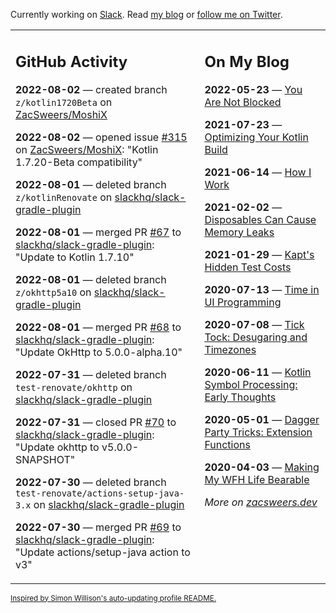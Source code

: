 Currently working on [Slack](https://slack.com/). Read [my blog](https://zacsweers.dev/) or [follow me on Twitter](https://twitter.com/ZacSweers).

<table><tr><td valign="top" width="60%">

## GitHub Activity
<!-- githubActivity starts -->
**2022-08-02** — created branch `z/kotlin1720Beta` on [ZacSweers/MoshiX](https://github.com/ZacSweers/MoshiX)

**2022-08-02** — opened issue [#315](https://github.com/ZacSweers/MoshiX/issues/315) on [ZacSweers/MoshiX](https://github.com/ZacSweers/MoshiX): "Kotlin 1.7.20-Beta compatibility"

**2022-08-01** — deleted branch `z/kotlinRenovate` on [slackhq/slack-gradle-plugin](https://github.com/slackhq/slack-gradle-plugin)

**2022-08-01** — merged PR [#67](https://github.com/slackhq/slack-gradle-plugin/pull/67) to [slackhq/slack-gradle-plugin](https://github.com/slackhq/slack-gradle-plugin): "Update to Kotlin 1.7.10"

**2022-08-01** — deleted branch `z/okhttp5a10` on [slackhq/slack-gradle-plugin](https://github.com/slackhq/slack-gradle-plugin)

**2022-08-01** — merged PR [#68](https://github.com/slackhq/slack-gradle-plugin/pull/68) to [slackhq/slack-gradle-plugin](https://github.com/slackhq/slack-gradle-plugin): "Update OkHttp to 5.0.0-alpha.10"

**2022-07-31** — deleted branch `test-renovate/okhttp` on [slackhq/slack-gradle-plugin](https://github.com/slackhq/slack-gradle-plugin)

**2022-07-31** — closed PR [#70](https://github.com/slackhq/slack-gradle-plugin/pull/70) to [slackhq/slack-gradle-plugin](https://github.com/slackhq/slack-gradle-plugin): "Update okhttp to v5.0.0-SNAPSHOT"

**2022-07-30** — deleted branch `test-renovate/actions-setup-java-3.x` on [slackhq/slack-gradle-plugin](https://github.com/slackhq/slack-gradle-plugin)

**2022-07-30** — merged PR [#69](https://github.com/slackhq/slack-gradle-plugin/pull/69) to [slackhq/slack-gradle-plugin](https://github.com/slackhq/slack-gradle-plugin): "Update actions/setup-java action to v3"
<!-- githubActivity ends -->
</td><td valign="top" width="40%">

## On My Blog
<!-- blog starts -->
**2022-05-23** — [You Are Not Blocked](https://www.zacsweers.dev/you-are-not-blocked/)

**2021-07-23** — [Optimizing Your Kotlin Build](https://www.zacsweers.dev/optimizing-your-kotlin-build/)

**2021-06-14** — [How I Work](https://www.zacsweers.dev/how-i-work/)

**2021-02-02** — [Disposables Can Cause Memory Leaks](https://www.zacsweers.dev/disposables-can-cause-memory-leaks/)

**2021-01-29** — [Kapt's Hidden Test Costs](https://www.zacsweers.dev/kapts-hidden-test-costs/)

**2020-07-13** — [Time in UI Programming](https://www.zacsweers.dev/time-in-ui/)

**2020-07-08** — [Tick Tock: Desugaring and Timezones](https://www.zacsweers.dev/ticktock-desugaring-timezones/)

**2020-06-11** — [Kotlin Symbol Processing: Early Thoughts](https://www.zacsweers.dev/kotlin-symbol-processor-early-thoughts/)

**2020-05-01** — [Dagger Party Tricks: Extension Functions](https://www.zacsweers.dev/dagger-party-tricks-extension-functions/)

**2020-04-03** — [Making My WFH Life Bearable](https://www.zacsweers.dev/making-wfh-life-bearable/)
<!-- blog ends -->
_More on [zacsweers.dev](https://zacsweers.dev/)_
</td></tr></table>

<sub><a href="https://simonwillison.net/2020/Jul/10/self-updating-profile-readme/">Inspired by Simon Willison's auto-updating profile README.</a></sub>